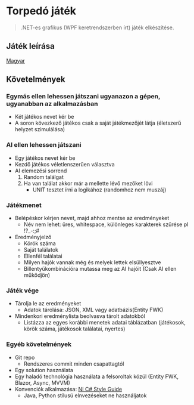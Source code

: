 # Torpedó játék

> .NET-es grafikus (WPF keretrendszerben írt) játék elkészítése.

## Játék leírása

[Magyar](https://hu.wikipedia.org/wiki/Torped%C3%B3_(j%C3%A1t%C3%A9k))

## Követelmények

### Egymás ellen lehessen játszani ugyanazon a gépen, ugyanabban az alkalmazásban

- Két játékos nevet kér be
- A soron kövezkező játékos csak a saját játékmezőjét látja (életszerű helyzet szimulálása)

### AI ellen lehessen játszani

- Egy játékos nevet kér be
- Kezdő játékos véletlenszerűen választva
- AI elemezési sorrend
    1. Random találgat
    2. Ha van találat akkor már a mellette lévő mezőket lövi
         - UNIT tesztet írni a logikához (randomhoz nem muszáj)

### Játékmenet

- Belépéskor kérjen nevet, majd ahhoz mentse az eredményeket
    - Név nem lehet: üres, whitespace, különleges karakterek szűrése pl !?_-:;#
- Eredményjelző
    - Körök száma
    - Saját találatok
    - Ellenfél találatai
    - Milyen hajók vannak még és melyek lettek elsüllyesztve
    - Billentyűkombinációra mutassa meg az AI hajóit (Csak AI ellen működjön)

### Játék vége

- Tárolja le az eredményeket
    - Adatok tárolása: JSON, XML vagy adatbázis(Entity FWK)
- Mindenkori eredménylista beolvasva tárolt adatokból
    - Listázza az egyes korábbi menetek adatai táblázatban (játékosok, körök száma, játékosok találatai, nyertes)

### Egyéb követelmények

- Git repo
    - Rendszeres commit minden csapattagtól
- Egy solution használata
- Egy haladó technológia használata a felsoroltak közül (Entity FWK, Blazor, Async, MVVM)
- Konvenciók alkalmazása: [NI C# Style Guide](https://github.com/ni/csharp-styleguide)
    - Java, Python stílusú elnvezéseket ne használjatok
